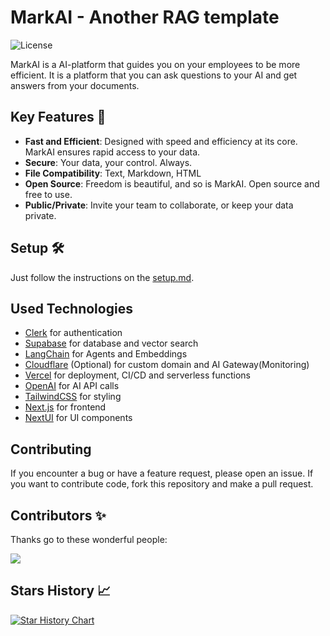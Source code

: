 # MarkAI - Another RAG template

![License](https://img.shields.io/github/license/umuthopeyildirim/markai)

MarkAI is a AI-platform that guides you on your employees to be more efficient. It is a platform that you can ask questions to your AI and get answers from your documents.

## Key Features 🎯

-   **Fast and Efficient**: Designed with speed and efficiency at its core. MarkAI ensures rapid access to your data.
-   **Secure**: Your data, your control. Always.
-   **File Compatibility**: Text, Markdown, HTML
-   **Open Source**: Freedom is beautiful, and so is MarkAI. Open source and free to use.
-   **Public/Private**: Invite your team to collaborate, or keep your data private.

## Setup 🛠

Just follow the instructions on the [setup.md](docs/setup.md).

## Used Technologies

-   [Clerk](https://clerk.com) for authentication
-   [Supabase](https://supabase.com) for database and vector search
-   [LangChain](https://www.langchain.com/) for Agents and Embeddings
-   [Cloudflare](https://cloudflare.com) (Optional) for custom domain and AI Gateway(Monitoring)
-   [Vercel](https://vercel.com) for deployment, CI/CD and serverless functions
-   [OpenAI](https://openai.com) for AI API calls
-   [TailwindCSS](https://tailwindcss.com) for styling
-   [Next.js](https://nextjs.org) for frontend
-   [NextUI](https://nextui.org) for UI components

## Contributing

If you encounter a bug or have a feature request, please open an issue. If you want to contribute code, fork this repository and make a pull request.

## Contributors ✨

Thanks go to these wonderful people:

<a href="https://github.com/umuthopeyildirim/markai/graphs/contributors">
<img src="https://contrib.rocks/image?repo=umuthopeyildirim/markai" />
</a>

## Stars History 📈

[![Star History Chart](https://api.star-history.com/svg?repos=umuthopeyildirim/markai&type=Timeline)](https://star-history.com/#umuthopeyildirim/markai&Timeline)
